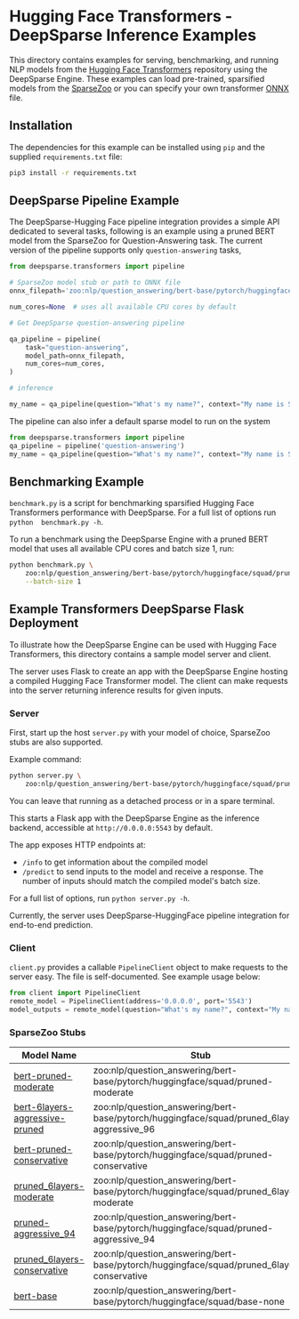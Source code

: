 <!--
Copyright (c) 2021 - present / Neuralmagic, Inc. All Rights Reserved.

Licensed under the Apache License, Version 2.0 (the "License");
you may not use this file except in compliance with the License.
You may obtain a copy of the License at

   http://www.apache.org/licenses/LICENSE-2.0

Unless required by applicable law or agreed to in writing,
software distributed under the License is distributed on an "AS IS" BASIS,
WITHOUT WARRANTIES OR CONDITIONS OF ANY KIND, either express or implied.
See the License for the specific language governing permissions and
limitations under the License.
-->

# Hugging Face Transformers - DeepSparse Inference Examples
This directory contains examples for serving, benchmarking, and running NLP 
models from the [Hugging Face Transformers](https://github.com/huggingface/transformers)
repository using the DeepSparse Engine. These examples can load pre-trained,
sparsified models from the [SparseZoo](https://github.com/neuralmagic/sparsezoo) 
or you can specify your own transformer [ONNX](https://onnx.ai/) file.

## Installation
The dependencies for this example can be installed using `pip` and the supplied `requirements.txt` file:
```bash
pip3 install -r requirements.txt
```
## DeepSparse Pipeline Example

The DeepSparse-Hugging Face pipeline integration provides a simple API 
dedicated to several tasks,
following is an example using a pruned BERT model from the SparseZoo for 
Question-Answering task. The current version of the pipeline supports only 
`question-answering` tasks, 

```python
from deepsparse.transformers import pipeline

# SparseZoo model stub or path to ONNX file
onnx_filepath='zoo:nlp/question_answering/bert-base/pytorch/huggingface/squad/pruned-moderate'

num_cores=None  # uses all available CPU cores by default

# Get DeepSparse question-answering pipeline

qa_pipeline = pipeline(
    task="question-answering",
    model_path=onnx_filepath,
    num_cores=num_cores,
)

# inference

my_name = qa_pipeline(question="What's my name?", context="My name is Snorlax")
```
The pipeline can also infer a default sparse model to run on the system

```python
from deepsparse.transformers import pipeline
qa_pipeline = pipeline('question-answering')
my_name = qa_pipeline(question="What's my name?", context="My name is Snorlax")
```

## Benchmarking Example
`benchmark.py` is a script for benchmarking sparsified Hugging Face Transformers
performance with DeepSparse.  For a full list of options run `python 
benchmark.py -h`.

To run a benchmark using the DeepSparse Engine with a pruned BERT model that uses all available CPU cores and batch size 1, run:
```bash
python benchmark.py \
    zoo:nlp/question_answering/bert-base/pytorch/huggingface/squad/pruned-moderate \
    --batch-size 1
```



## Example Transformers DeepSparse Flask Deployment

To illustrate how the DeepSparse Engine can be used with Hugging Face 
Transformers, this directory contains a sample model server and client. 

The server uses Flask to create an app with the DeepSparse Engine hosting a
compiled Hugging Face Transformer model.
The client can make requests into the server returning inference results for 
given inputs.

### Server

First, start up the host `server.py` with your model of choice, SparseZoo stubs are
also supported.

Example command:
```bash
python server.py \
    zoo:nlp/question_answering/bert-base/pytorch/huggingface/squad/pruned-moderate
```

You can leave that running as a detached process or in a spare terminal.

This starts a Flask app with the DeepSparse Engine as the inference backend, accessible at `http://0.0.0.0:5543` by default.

The app exposes HTTP endpoints at:
- `/info` to get information about the compiled model
- `/predict` to send inputs to the model and receive a response.
    The number of inputs should match the compiled model's batch size.

For a full list of options, run `python server.py -h`.

Currently, the server uses DeepSparse-HuggingFace pipeline integration 
for end-to-end prediction.  

### Client

`client.py` provides a callable `PipelineClient` object to make requests to the 
server easy.
The file is self-documented.  See example usage below:

```python
from client import PipelineClient
remote_model = PipelineClient(address='0.0.0.0', port='5543')
model_outputs = remote_model(question="What's my name?", context="My name is Snorlax")
```

### SparseZoo Stubs


| Model Name     |      Stub      |
|----------|-------------|
| [bert-pruned-moderate]() | zoo:nlp/question_answering/bert-base/pytorch/huggingface/squad/pruned-moderate |
| [bert-6layers-aggressive-pruned]()| zoo:nlp/question_answering/bert-base/pytorch/huggingface/squad/pruned_6layers-aggressive_96 |
| [bert-pruned-conservative]()| zoo:nlp/question_answering/bert-base/pytorch/huggingface/squad/pruned-conservative |
| [pruned_6layers-moderate]() | zoo:nlp/question_answering/bert-base/pytorch/huggingface/squad/pruned_6layers-moderate |
| [pruned-aggressive_94]() | zoo:nlp/question_answering/bert-base/pytorch/huggingface/squad/pruned-aggressive_94|
| [pruned_6layers-conservative]()| zoo:nlp/question_answering/bert-base/pytorch/huggingface/squad/pruned_6layers-conservative|
| [bert-base]()|zoo:nlp/question_answering/bert-base/pytorch/huggingface/squad/base-none |
